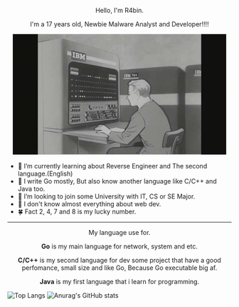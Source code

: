 <p align="center">
    Hello, I'm R4bin.
</p>

<p align="center">
    I'm a 17 years old, Newbie Malware Analyst and Developer!!!!
</p>

<p align="center">
    <img src="qweoiuqweiu.gif" alt="Typing">
</p>

- 🌱 I’m currently learning about Reverse Engineer and The second language.(English)
- 👾 I write Go mostly, But also know another language like C/C++ and Java too.
- 🧢 I’m looking to join some University with IT, CS or SE Major.
- 🤏 I don't know almost everything about web dev.
- 🍀 Fact 2, 4, 7 and 8 is my lucky number. 

---

<p align="center">
    My language use for.
</p>
<p align="center">
    <strong>Go</strong> is my main language for network, system and etc.
</p>
<p align="center">
    <strong>C/C++</strong> is my second language for dev some project that have a good perfomance, small size and like Go, Because Go executable big af.
</p>
<p align="center">
    <strong>Java</strong> is my first language that i learn for programming.
</p>

![Top Langs](https://github-readme-stats.vercel.app/api/top-langs/?username=R4bin)
![Anurag's GitHub stats](https://github-readme-stats.vercel.app/api?username=R4bin)
